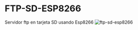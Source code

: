 # FTP-SD-ESP8266
Servidor ftp en tarjeta SD usando Esp8266
<img src="/FTP-SD-ESP8266/cabecera.png" alt="ftp-sd-esp8266"/>
